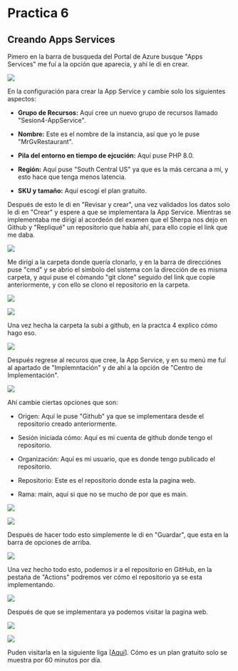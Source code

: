 # Practica 6

## Creando Apps Services

Pimero en la barra de busqueda del Portal de Azure busque "Apps Services" me fuí a la opción que aparecia, y ahí le di en crear.

![](img\1.png)

En la configuración para crear la App Service y cambie solo los siguientes aspectos:

- **Grupo de Recursos:** Aquí cree un nuevo grupo de recursos llamado "Sesion4-AppService".

- **Nombre:** Este es el nombre de la instancia, así que yo le puse "MrGvRestaurant".

- **Pila del entorno en tiempo de ejcución:** Aquí puse PHP 8.0.

- **Región:** Aquí puse "South Central US" ya que es la más cercana a mi, y esto hace que tenga menos latencia.

- **SKU y tamaño:** Aquí escogí el plan gratuito.

Después de esto le di en "Revisar y crear", una vez validados los datos solo le di en "Crear" y espere a que se implementara la App Service. Mientras se implementaba me dirigí al acordeón del examen que el Sherpa nos dejo en Github y "Repliqué" un repositorio que había ahí, para ello copie el link que me daba.

![](img\3.png)

Me dirigí a la carpeta donde quería clonarlo, y en la barra de direcciónes puse "cmd" y se abrio el simbolo del sistema con la dirección de es misma carpeta, y aquí puse el cómando "git clone" seguido del link que copie anteriormente, y con ello se clono el repositorio en la carpeta.

![](img\4.png)

![](img\5.png)

Una vez hecha la carpeta la subi a github, en la practca 4 explico cómo hago eso.

![](img\6.png)

Después regrese al recuros que cree, la App Service, y en su menú me fuí al apartado de "Implemntación" y de ahí a la opción de "Centro de Implementación".

![](img\7.png)

Ahí cambie ciertas opciones que son:

- Origen: Aquí le puse "Github" ya que se implementara desde el repositorio creado anteriormente.

- Sesión iniciada cómo: Aquí es mi cuenta de github donde tengo el repositorio.

- Organización: Aquí es mi usuario, que es donde tengo publicado el repositorio.

- Repositorio: Este es el repositorio donde esta la pagina web.

- Rama: main, aquí si que no se mucho de por que es main.

![](img\8.png)

![](img\9.png)

Después de hacer todo esto simplemente le di en "Guardar", que esta en la barra de opciones de arriba.

![](img\10.png)

Una vez hecho todo esto, podemos ir a el repositorio en GitHub, en la pestaña de "Actions" podremos ver cómo el repositorio ya se esta implementando.

![](img\11.png)

Después de que se implementara ya podemos visitar la pagina web.

![](img\12.png)

![](img\13.png)

Puden visitarla en la siguiente liga [[Aquí](https://mrgvrestaurant.azurewebsites.net)]. Cómo es un plan gratuito solo se muestra por 60 minutos por día.